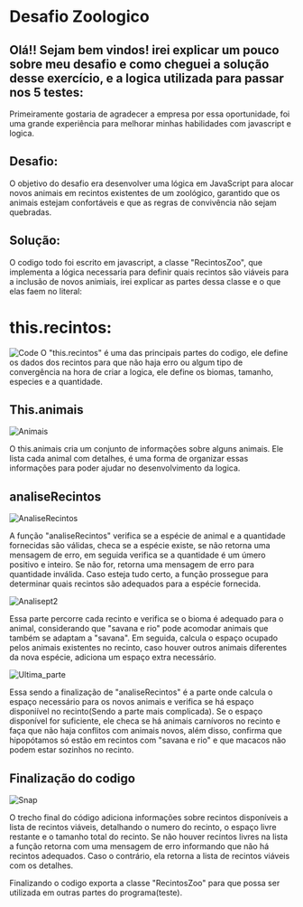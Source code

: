 # Desafio Zoologico

## Olá!! Sejam bem vindos! irei explicar um pouco sobre meu desafio e como cheguei a solução desse exercício, e a logica utilizada para passar nos 5 testes:
Primeiramente gostaria de agradecer a empresa por essa oportunidade, foi uma grande experiência para melhorar minhas habilidades com javascript e logica.

<h2>Desafio: </h2>
O objetivo do desafio era desenvolver uma lógica em JavaScript para alocar novos animais em recintos existentes de um zoológico, garantido que os animais estejam confortáveis e que as regras de convivência não sejam quebradas.

<h2>Solução: </h2>

O codigo todo foi escrito em javascript, a classe "RecintosZoo", que implementa a lógica necessaria para definir quais recintos são viáveis para a inclusão de novos animiais, irei explicar as partes dessa classe e o que elas faem no literal:
<h1>this.recintos:</h1> 

![Code](https://github.com/user-attachments/assets/4197e101-92ab-4f8c-9e69-17a033673cf5)
O "this.recintos" é uma das principais partes do codigo, ele define os dados dos recintos para que não haja erro ou algum tipo de convergência na hora de criar a logica, ele define os biomas, tamanho, especies e a quantidade.

<h2>This.animais</h2>

![Animais](https://github.com/user-attachments/assets/21bae23c-4ad8-4e6c-895d-a674a6df271e)


O this.animais cria um conjunto de informações sobre alguns animais. Ele lista cada animal com detalhes, é uma forma de organizar essas informações para poder ajudar no desenvolvimento da logica.

<h2>analiseRecintos</h2>

![AnaliseRecintos](https://github.com/user-attachments/assets/e0eb0d20-4205-424b-b412-6724487f0210)

A função "analiseRecintos" verifica se a espécie de animal e a quantidade fornecidas são válidas, checa se a espécie existe, se não retorna uma mensagem de erro, em seguida verifica se a quantidade é um úmero positivo e inteiro. Se não for, retorna uma mensagem de erro para quantidade inválida. Caso esteja tudo certo, a função prossegue para determinar quais recintos são adequados para a espécie fornecida.

![Analisept2](https://github.com/user-attachments/assets/351c042e-6ada-4461-a007-3758c8662660)

Essa parte percorre cada recinto e verifica se o bioma é adequado para o animal, considerando que "savana e rio" pode acomodar animais que também se adaptam a "savana". Em seguida, calcula o espaço ocupado pelos animais existentes no recinto, caso houver outros animais diferentes da nova espécie, adiciona um espaço extra necessário.

![Ultima_parte](https://github.com/user-attachments/assets/ad5b8d5d-d689-4daa-aa2e-2c29067ecacd)

Essa sendo a finalização de "analiseRecintos" é a parte onde calcula o espaço necessário para os novos animais e verifica se há espaço disponiível no recinto(Sendo a parte mais complicada). Se o espaço disponível for suficiente, ele checa se há animais carnívoros no recinto e faça que não haja conflitos com animais novos, além disso, confirma que hipopótamos só estão em recintos com "savana e rio" e que macacos não podem estar sozinhos no recinto.

<h2>Finalização do codigo</h2>

![Snap](https://github.com/user-attachments/assets/deca8442-9493-4844-a72e-aa4afc3cc670)

O trecho final do código adiciona informações sobre recintos disponíveis a lista de recintos viáveis, detalhando o numero do recinto, o espaço livre restante e o tamanho total do recinto. Se não houver recintos livres na lista a função retorna com uma mensagem de erro informando que não há recintos adequados. Caso o contrário, ela retorna a lista de recintos viáveis com os detalhes.

Finalizando o codigo exporta a classe "RecintosZoo" para que possa ser utilizada em outras partes do programa(teste).







